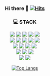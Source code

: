 <div align=center>
  
### Hi there 👋 [![Hits](https://hits.seeyoufarm.com/api/count/incr/badge.svg?url=https%3A%2F%2Fgithub.com%2FGasijiyo&count_bg=%2341C124&title_bg=%233A3939&icon=github.svg&icon_color=%23E4E2E2&title=Today+%2F+Total&edge_flat=false)](https://hits.seeyoufarm.com)

### 💻 STACK 

![](https://img.shields.io/badge/Java-007396?style=flat&logo=Java&logoColor=white)
![](https://img.shields.io/badge/Spring-6DB33F?style=flat&logo=Spring&logoColor=black)
![](https://img.shields.io/badge/SpringBoot-6DB33F?style=flat&logo=springboot&logoColor=black)
![](https://img.shields.io/badge/Kafka-231F20?style=flat&logo=apachekafka&logoColor=white)
![](https://img.shields.io/badge/Python-3776AB?style=flat&logo=Python&logoColor=white)
<br>
![](https://img.shields.io/badge/Javascript-F7DF1E?style=flat&logo=JavaScript&logoColor=black)
![](https://img.shields.io/badge/jQuery-0769AD?style=flat&logo=jQuery&logoColor=white)
![](https://img.shields.io/badge/Node.js-339933?style=flat&logo=Node.js&logoColor=black)
![](https://img.shields.io/badge/React-61DAFB?style=flat&logo=react&logoColor=black)
![](https://img.shields.io/badge/Next.js-000000?style=flat&logo=nextdotjs&logoColor=white)
<br> 
![](https://img.shields.io/badge/Linux-FCC624?style=flat&logo=linux&logoColor=black)
![](https://img.shields.io/badge/Oracle-F80000?style=flat&logo=Oracle&logoColor=white)
![](https://img.shields.io/badge/MongoDB-47A248?style=flat&logo=MongoDB&logoColor=white)
![](https://img.shields.io/badge/MariaDB-003545?style=flat&logo=mariadb&logoColor=white)
<br>
![](https://img.shields.io/badge/Eclipse-2C2255?style=flat&logo=Eclipse&logoColor=white)
![](https://img.shields.io/badge/VSCode-007ACC?style=flat&logo=VisualStudioCode&logoColor=black)
![](https://img.shields.io/badge/GoogleColab-F9AB00?style=flat&logo=GoogleColab&logoColor=black)
<br> 
![](https://img.shields.io/badge/Netlify-00C7B7?style=flat&logo=Netlify&logoColor=black)
![](https://img.shields.io/badge/Postman-FF6C37?style=flat&logo=Postman&logoColor=black)


 [![Top Langs](https://github-readme-stats.vercel.app/api/top-langs/?username=Gasijiyo&langs_count=4&hide=jupyter%20notebook&show_icons=true&theme=radical)](https://github.com/anuraghazra/github-readme-stats)  
  
</div>
  
<!--

- 🔭 I’m currently working on ...
- 🌱 I’m currently learning ...
- 👯 I’m looking to collaborate on ...
- 🤔 I’m looking for help with ...
- 💬 Ask me about ...
- 📫 How to reach me: ...
- 😄 Pronouns: ...
- ⚡ Fun fact: ...
-->
